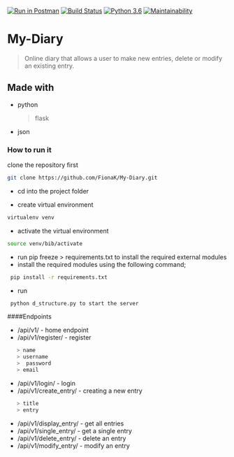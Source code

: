 [![Run in Postman](https://run.pstmn.io/button.svg)](https://app.getpostman.com/run-collection/edcdf0ad2ec49ea2e97b)
[![Build Status](https://travis-ci.org/travis-ci/travis-web.svg?branch=master)](https://travis-ci.org/travis-ci/travis-web)
[![Python 3.6](https://img.shields.io/badge/python-3.6-blue.svg)](https://www.python.org/downloads/release/python-360/)
[![Maintainability](https://api.codeclimate.com/v1/badges/c418889a39e570ccd2c5/maintainability)](https://codeclimate.com/github/FionaK/My-Diary/maintainability)

# My-Diary
  > Online diary that allows a user to make new entries, delete or modify an existing entry.

## Made with
 * python
     > flask
 * json

### How to run it
 clone the repository first
```sh
git clone https://github.com/FionaK/My-Diary.git
```
* cd into the project folder

* create virtual environment
```sh
virtualenv venv
```
* activate the virtual environment
```sh
source venv/bib/activate
```
* run pip freeze > requirements.txt to install the required external modules
* install the required modules using the following command;
```sh
 pip install -r requirements.txt
```
* run 
```sh
 python d_structure.py to start the server
```
####Endpoints
* /api/v1/ - home endpoint
* /api/v1/register/ - register
```sh
   > name
   > username
   >  password
   > email
```
* /api/v1/login/ - login
* /api/v1/create_entry/ - creating a new entry
```sh
   > title
   > entry
```
* /api/v1/display_entry/ - get all entries
* /api/v1/single_entry/ - get a single entry
* /api/v1/delete_entry/ - delete an entry
* /api/v1/modify_entry/ - modify an entry

